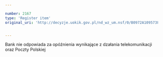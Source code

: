 ```yaml
---

number: 2167
type: 'Register item'
original_uri: 'http://decyzje.uokik.gov.pl/nd_wz_um.nsf/0/B0972A109573FAE7C12578320027DE6F?OpenDocument'


---
```


Bank nie odpowiada za opóźnienia wynikające z dzałania telekomunikacji oraz Poczty Polskiej

